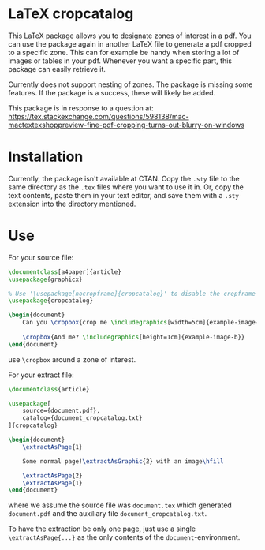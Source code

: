 # LaTeX cropcatalog

This LaTeX package allows you to designate zones of interest in a pdf. You can use the package again in another LaTeX file to generate a pdf cropped to a specific zone.
This can for example be handy when storing a lot of images or tables in your pdf. Whenever you want a specific part, this package can easily retrieve it.

Currently does not support nesting of zones. The package is missing some features. If the package is a success, these will likely be added.

This package is in response to a question at: https://tex.stackexchange.com/questions/598138/mac-mactextexshoppreview-fine-pdf-cropping-turns-out-blurry-on-windows

# Installation

Currently, the package isn't available at CTAN. Copy the `.sty` file to the same directory as the `.tex` files where you want to use it in. Or, copy the text contents,
paste them in your text editor, and save them with a `.sty` extension into the directory mentioned.

# Use

For your source file:
```latex
\documentclass[a4paper]{article}
\usepackage{graphicx}

% Use '\usepackage[nocropframe]{cropcatalog}' to disable the cropframe
\usepackage{cropcatalog}

\begin{document}
    Can you \cropbox{crop me \includegraphics[width=5cm]{example-image-a}?}
    
    \cropbox{And me? \includegraphics[height=1cm]{example-image-b}}
\end{document}
```
use `\cropbox` around a zone of interest.

For your extract file:
```latex
\documentclass{article}

\usepackage[
    source={document.pdf},
    catalog={document_cropcatalog.txt}
]{cropcatalog}

\begin{document}
    \extractAsPage{1}

    Some normal page!\extractAsGraphic{2} with an image\hfill

    \extractAsPage{2}
    \extractAsPage{1}
\end{document}
```
where we assume the source file was `document.tex` which generated `document.pdf` and the auxiliary file `document_cropcatalog.txt`.

To have the extraction be only one page, just use a single `\extractAsPage{...}` as the only contents of the `document`-environment.
